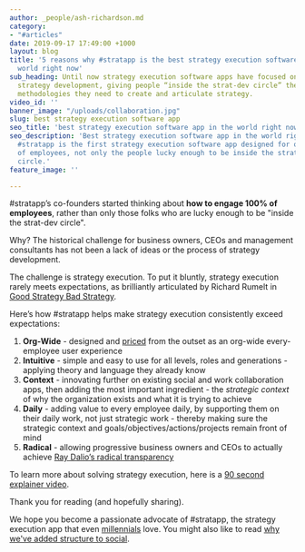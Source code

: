 ```yaml
---
author: _people/ash-richardson.md
category:
- "#articles"
date: 2019-09-17 17:49:00 +1000
layout: blog
title: '5 reasons why #stratapp is the best strategy execution software app in the
  world right now'
sub_heading: Until now strategy execution software apps have focused on ideation and
  strategy development, giving people “inside the strat-dev circle” the tools and
  methodologies they need to create and articulate strategy.
video_id: ''
banner_image: "/uploads/collaboration.jpg"
slug: best strategy execution software app
seo_title: 'best strategy execution software app in the world right now is #stratapp'
seo_description: 'Best strategy execution software app in the world right now is #stratapp.
  #stratapp is the first strategy execution software app designed for org-wide 100%
  of employees, not only the people lucky enough to be inside the strategy development
  circle.'
feature_image: ''

---
```

\#stratapp’s co-founders started thinking about **how to engage 100% of employees**, rather than only those folks who are lucky enough to be "inside the strat-dev circle".

Why? The historical challenge for business owners, CEOs and management consultants has not been a lack of ideas or the process of strategy development.

The challenge is strategy execution. To put it bluntly, strategy execution rarely meets expectations, as brilliantly articulated by Richard Rumelt in [Good Strategy Bad Strategy](https://stratapp.ai/good-strategy-bad-strategy-by-richard-rumelt/ "Good Strategy Bad Strategy").

Here’s how #stratapp helps make strategy execution consistently exceed expectations:

1. **Org-Wide** - designed and [priced](https://stratapp.ai/pricing/ "#stratapp pricing") from the outset as an org-wide every-employee user experience
2. **Intuitive** - simple and easy to use for all levels, roles and generations - applying theory and language they already know
3. **Context** - innovating further on existing social and work collaboration apps, then adding the most important ingredient - the _strategic context_ of why the organization exists and what it is trying to achieve
4. **Daily** - adding value to every employee daily, by supporting them on their daily work, not just strategic work - thereby making sure the strategic context and goals/objectives/actions/projects remain front of mind
5. **Radical** - allowing progressive business owners and CEOs to actually achieve [Ray Dalio’s radical transparency](https://stratapp.ai/blog/radical-transparency/ "Radical Transparency from Ray Dalio")

To learn more about solving strategy execution, here is a [90 second explainer video](https://stratapp.ai/blog/stratapp-explainer-video/ "#stratapp explainer video").

Thank you for reading (and hopefully sharing).

We hope you become a passionate advocate of #stratapp, the strategy execution app that even [millennials](https://stratapp.ai/blog/millennials/ "Millennials vs Y Gen") love.  You might also like to read [why we've added structure to social](https://stratapp.ai/blog/atlassian-stride-social-with-structure/ "social with structure").